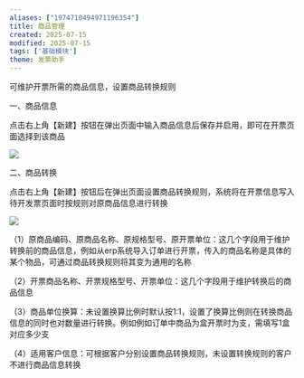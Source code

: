 ```yaml
---
aliases: ["1974710494971196354"]
title: 商品管理
created: 2025-07-15
modified: 2025-07-15
tags: ['基础模块']
theme: 发票助手
---
```


可维护开票所需的商品信息，设置商品转换规则

一、商品信息

点击右上角【新建】按钮在弹出页面中输入商品信息后保存并启用，即可在开票页面选择到该商品

![](2ec5f74c79abfd4ecc2ff91eebda3c7d.jpg)

二、商品转换

点击右上角【新建】按钮后在弹出页面设置商品转换规则，系统将在开票信息写入待开发票页面时按规则对原商品信息进行转换

![](6f4e0253b0d9c9cf04dd2d9d3b3cb4b5.jpg)

（1）原商品编码、原商品名称、原规格型号、原开票单位：这几个字段用于维护转换前的商品信息，例如从erp系统导入订单进行开票，传入的商品名称是具体的某个物品，可通过商品转换规则将其变为通用的名称

（2）开票商品名称、开票规格型号、开票单位：这几个字段用于维护转换后的商品信息

（3）商品单位换算：未设置换算比例时默认按1:1，设置了换算比例则在转换商品信息的同时也对数量进行转换。例如例如订单中商品为盒开票时为支，需填写1盒对应多少支

（4）适用客户信息：可根据客户分别设置商品转换规则，未设置转换规则的客户不进行商品信息转换